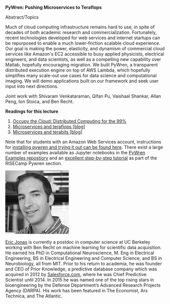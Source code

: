 <div class="abstract">   

<strong>PyWren: Pushing Microservices to Teraflops</strong>
<p align="justify">Abstract/Topics</p>  

Much of cloud computing infrastructure remains hard to use, in spite
of decades of both academic research and commercialization.
Fortunately, recent technologies developed for web services and
internet startups can be repurposed to enable a much lower-friction
scalable cloud experience. Our goal is making the power, elasticity,
and dynamism of commercial cloud services like Amazon's EC2 accessible
to busy applied physicists, electrical engineers, and data scientists,
as well as a compelling new capability over Matlab, hopefully
encouraging migration. We built PyWren, a transparent distributed
execution engine on top of AWS Lambda, which hopefully simplifies many
scale-out use cases for data science and computational imaging. We
will demo applications built on our framework and seek user input into
next directions.

Joint work with Shivaram Venkataraman, Qifan Pu, Vaishaal Shankar, Allan Peng, Ion Stoica, and Ben Recht. 

<strong>Readings for this lecture</strong>  
<ol>
<li>
<a href="https://arxiv.org/abs/1702.04024"> Occupy the Cloud: Distributed Computing for the 99% </a> 
</li>
<li>
<a href="http://pywren.io/pywren.html"> Microservices and teraflops [blog]</a>
</li>
<li>
<a href="http://pywren.io/pywren_s3.html"> Microservices and terabits [blog]</a>
</li>
</ol>

Note that for students with an Amazon Web Services account, instructions for <a href="http://pywren.io/pages/gettingstarted.html"> installing pywren and trying it out can be found here</a>. There exist a large number of examples available as Jupyter notebooks in the <a href="https://github.com/pywren/examples/"> PyWren Examples repostiory</a>  and an <a href="https://github.com/ucbrise/risecamp/blob/master/pywren/pywren-intro.ipynb">excellent step-by-step tutorial</a> as part of the RISECamp Pywren section. 

</div>

    

![Eric Jonas](/assets/img/EricJonas.png)  

[Eric Jonas](http://ericjonas.com/) is currently a postdoc in computer science at UC Berkeley working with Ben Recht on machine learning for scientific data acquisition. He earned his PhD in Computational Neuroscience, M. Eng in Electrical Engineering, BS in Electrical Engineering and Computer Science, and BS in Neurobiology, all from MIT. Prior to his return to academia, he was founder and CEO of Prior Knowledge, a predictive database company which was acquired in 2012 by [Salesforce.com](https://www.salesforce.com), where he was Chief Predictive Scientist until 2014. In 2015 he was named one of the top rising stars in bioengineering by the Defense Department’s Advanced Research Projects Agency (DARPA). His work has been featured in The Economist, Ars Technica, and The Atlantic.
